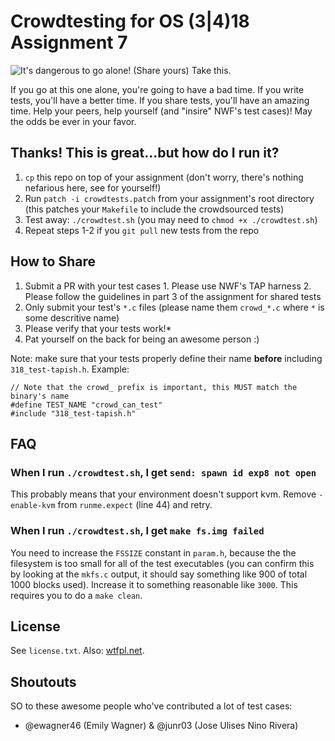 Crowdtesting for OS (3|4)18 Assignment 7
========================================

![It's dangerous to go alone! (Share yours) Take this.](https://craftinggeek.files.wordpress.com/2014/05/th-63.jpg)

If you go at this one alone, you're going to have a bad time. If you write tests, you'll have a better time. If you share tests, you'll have an amazing time. Help your peers, help yourself (and "insire" NWF's test cases)! May the odds be ever in your favor.

## Thanks! This is great...but how do I run it?

  1. `cp` this repo on top of your assignment (don't worry, there's nothing nefarious here, see for yourself!)
  2. Run `patch -i crowdtests.patch` from your assignment's root directory (this patches your `Makefile` to include the crowdsourced tests)
  3. Test away: `./crowdtest.sh` (you may need to `chmod +x ./crowdtest.sh`)
  4. Repeat steps 1-2 if you `git pull` new tests from the repo

## How to Share

  1. Submit a PR with your test cases 
    1. Please use NWF's TAP harness
    2. Please follow the guidelines in part 3 of the assignment for shared tests
  2. Only submit your test's `*.c` files (please name them `crowd_*.c` where `*` is some descritive name)
  3. Please verify that your tests work!\*
  4. Pat yourself on the back for being an awesome person :)

Note: make sure that your tests properly define their name **before** including `318_test-tapish.h`. Example:

```
// Note that the crowd_ prefix is important, this MUST match the binary's name
#define TEST_NAME "crowd_can_test"
#include "318_test-tapish.h"
```

## FAQ

### When I run `./crowdtest.sh`, I get `send: spawn id exp8 not open`

This probably means that your environment doesn't support kvm. Remove `-enable-kvm` from `runme.expect` (line 44) and retry.

### When I run `./crowdtest.sh`, I get `make fs.img failed`

You need to increase the `FSSIZE` constant in `param.h`, because the the filesystem is too small for all of the test executables (you can confirm this by looking at the `mkfs.c` output, it should say something like 900 of total 1000 blocks used). Increase it to something reasonable like `3000`. This requires you to do a `make clean`.

## License

See `license.txt`. Also: [wtfpl.net](http://www.wtfpl.net/).

## Shoutouts

SO to these awesome people who've contributed a lot of test cases:

  - @ewagner46 (Emily Wagner) & @junr03 (Jose Ulises Nino Rivera)
